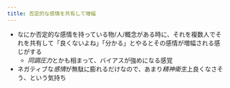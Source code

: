 ```yaml
---
title: 否定的な感情を共有して増幅
---
```


* なにか否定的な感情を持っている物/人/概念がある時に、それを複数人でそれを共有して「良くないよね」「分かる」とやるとその感情が増幅される感じがする
  * *同調圧力*とかも相まって、バイアスが強めになる感覚
* ネガティブな*感情*が無駄に膨れるだけなので、あまり*精神衛生*上良くなさそう、という気持ち
